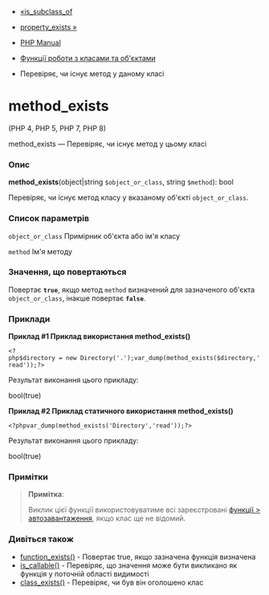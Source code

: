 - [«is_subclass_of](function.is-subclass-of.md)
- [property_exists »](function.property-exists.md)

- [PHP Manual](index.md)
- [Функції роботи з класами та об'єктами](ref.classobj.md)
- Перевіряє, чи існує метод у даному класі

# method_exists

(PHP 4, PHP 5, PHP 7, PHP 8)

method_exists — Перевіряє, чи існує метод у цьому класі

### Опис

**method_exists**(object\|string `$object_or_class`, string `$method`):
bool

Перевіряє, чи існує метод класу у вказаному об'єкті
`object_or_class`.

### Список параметрів

`object_or_class`
Примірник об'єкта або ім'я класу

`method`
Ім'я методу

### Значення, що повертаються

Повертає **`true`**, якщо метод `method` визначений для зазначеного
об'єкта `object_or_class`, інакше повертає **`false`**.

### Приклади

**Приклад #1 Приклад використання **method_exists()****

` <?php$directory = new Directory('.');var_dump(method_exists($directory,'read'));?> `

Результат виконання цього прикладу:

bool(true)

**Приклад #2 Приклад статичного використання **method_exists()****

` <?phpvar_dump(method_exists('Directory','read'));?> `

Результат виконання цього прикладу:

bool(true)

### Примітки

> **Примітка**:
>
> Виклик цієї функції використовуватиме всі зареєстровані [функції > автозавантаження](language.oop5.autoload.md), якщо клас ще не
> відомий.

### Дивіться також

- [function_exists()](function.function-exists.md) - Повертає
true, якщо зазначена функція визначена
- [is_callable()](function.is-callable.md) - Перевіряє, що значення
може бути викликано як функція у поточній області видимості
- [class_exists()](function.class-exists.md) - Перевіряє, чи був він
оголошено клас
